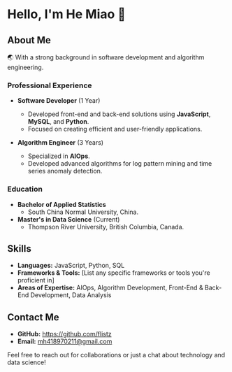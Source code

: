 # Hello, I'm He Miao 👋

## About Me

🌏 With a strong background in software development and algorithm engineering.

### Professional Experience

- **Software Developer** (1 Year)
  - Developed front-end and back-end solutions using **JavaScript**, **MySQL**, and **Python**.
  - Focused on creating efficient and user-friendly applications.

- **Algorithm Engineer** (3 Years)
  - Specialized in **AIOps**.
  - Developed advanced algorithms for log pattern mining and time series anomaly detection.

### Education

- **Bachelor of Applied Statistics**
  - South China Normal University, China.
- **Master's in Data Science** (Current)
  - Thompson River University, British Columbia, Canada.

## Skills

- **Languages:** JavaScript, Python, SQL
- **Frameworks & Tools:** [List any specific frameworks or tools you're proficient in]
- **Areas of Expertise:** AIOps, Algorithm Development, Front-End & Back-End Development, Data Analysis

## Contact Me

- **GitHub:** https://github.com/flistz
- **Email:** mh418970211@gmail.com

Feel free to reach out for collaborations or just a chat about technology and data science!


<!--
**flistz/flistz** is a ✨ _special_ ✨ repository because its `README.md` (this file) appears on your GitHub profile.

Here are some ideas to get you started:

- 🔭 I’m currently working on ...
- 🌱 I’m currently learning ...
- 👯 I’m looking to collaborate on ...
- 🤔 I’m looking for help with ...
- 💬 Ask me about ...
- 📫 How to reach me: ...
- 😄 Pronouns: ...
- ⚡ Fun fact: ...
-->
